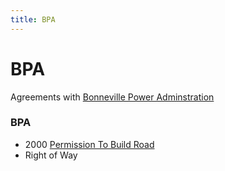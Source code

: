 ```yaml
---
title: BPA
---
```

# BPA
Agreements with [Bonneville Power Adminstration](www.bpa.gov)

### BPA

- 2000 [Permission To Build Road](road-permission)
- Right of Way